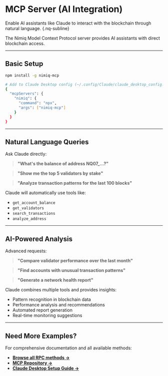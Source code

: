 # MCP Server (AI Integration)

Enable AI assistants like Claude to interact with the blockchain through natural language. {.nq-subline}

The Nimiq Model Context Protocol server provides AI assistants with direct blockchain access.

---

## Basic Setup

```bash
npm install -g nimiq-mcp

# Add to Claude Desktop config (~/.config/Claude/claude_desktop_config.json):
{
  "mcpServers": {
    "nimiq": {
      "command": "npx",
      "args": ["nimiq-mcp"]
    }
  }
}
```

---

## Natural Language Queries

Ask Claude directly:

> **"What's the balance of address NQ07_...?"**

> **"Show me the top 5 validators by stake"**

> **"Analyze transaction patterns for the last 100 blocks"**

Claude will automatically use tools like:
- `get_account_balance`
- `get_validators`
- `search_transactions`
- `analyze_address`

---

## AI-Powered Analysis

Advanced requests:

> **"Compare validator performance over the last month"**

> **"Find accounts with unusual transaction patterns"**

> **"Generate a network health report"**

Claude combines multiple tools and provides insights:
- Pattern recognition in blockchain data
- Performance analysis and recommendations
- Automated report generation
- Real-time monitoring suggestions

---

## Need More Examples?

For comprehensive documentation and all available methods:

- **[Browse all RPC methods →](../methods/)**
- **[MCP Repository →](https://github.com/onmax/nimiq-mcp)**
- **[Claude Desktop Setup Guide →](https://docs.anthropic.com/claude/docs/claude-desktop)**
